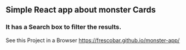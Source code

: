 
## Simple React app about monster Cards

### It has a Search box to filter the results.



 See this Project in a Browser https://frescobar.github.io/monster-app/
